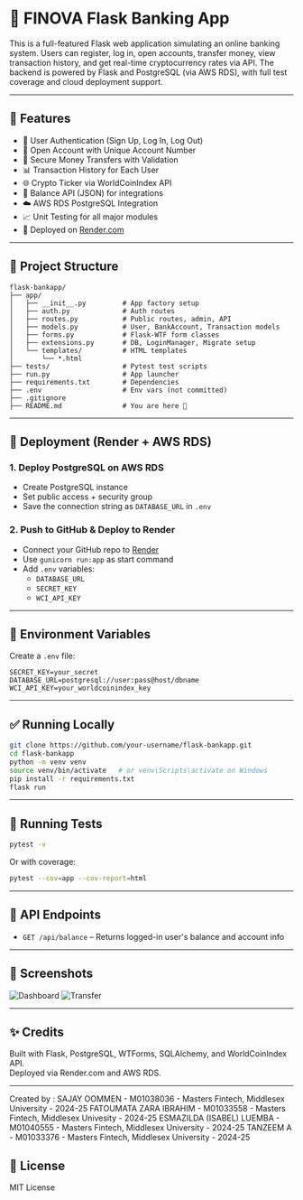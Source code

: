 # 🏦 FINOVA Flask Banking App

This is a full-featured Flask web application simulating an online banking system. Users can register, log in, open accounts, transfer money, view transaction history, and get real-time cryptocurrency rates via API. The backend is powered by Flask and PostgreSQL (via AWS RDS), with full test coverage and cloud deployment support.

---

## 🔧 Features

- 🔐 User Authentication (Sign Up, Log In, Log Out)
- 🏦 Open Account with Unique Account Number
- 💸 Secure Money Transfers with Validation
- 📊 Transaction History for Each User
- 🌐 Crypto Ticker via WorldCoinIndex API
- 🧾 Balance API (JSON) for integrations
- ☁️ AWS RDS PostgreSQL Integration
- 📈 Unit Testing for all major modules
- 🚀 Deployed on [Render.com](https://render.com)

---

## 📁 Project Structure

```
flask-bankapp/
├── app/
│   ├── __init__.py         # App factory setup
│   ├── auth.py             # Auth routes
│   ├── routes.py           # Public routes, admin, API
│   ├── models.py           # User, BankAccount, Transaction models
│   ├── forms.py            # Flask-WTF form classes
│   ├── extensions.py       # DB, LoginManager, Migrate setup
│   └── templates/          # HTML templates
│       └── *.html
├── tests/                  # Pytest test scripts
├── run.py                  # App launcher
├── requirements.txt        # Dependencies
├── .env                    # Env vars (not committed)
├── .gitignore
├── README.md               # You are here 📄
```

---

## 🚀 Deployment (Render + AWS RDS)

### 1. Deploy PostgreSQL on AWS RDS
- Create PostgreSQL instance
- Set public access + security group
- Save the connection string as `DATABASE_URL` in `.env`

### 2. Push to GitHub & Deploy to Render
- Connect your GitHub repo to [Render](https://render.com)
- Use `gunicorn run:app` as start command
- Add `.env` variables:
  - `DATABASE_URL`
  - `SECRET_KEY`
  - `WCI_API_KEY`

---

## 🔑 Environment Variables

Create a `.env` file:

```env
SECRET_KEY=your_secret
DATABASE_URL=postgresql://user:pass@host/dbname
WCI_API_KEY=your_worldcoinindex_key
```

---

## ✅ Running Locally

```bash
git clone https://github.com/your-username/flask-bankapp.git
cd flask-bankapp
python -m venv venv
source venv/bin/activate   # or venv\Scripts\activate on Windows
pip install -r requirements.txt
flask run
```

---

## 🧪 Running Tests

```bash
pytest -v
```

Or with coverage:

```bash
pytest --cov=app --cov-report=html
```

---

## 📡 API Endpoints

- `GET /api/balance` – Returns logged-in user's balance and account info

---

## 📌 Screenshots

![Dashboard](screenshots/dashboard.png)
![Transfer](screenshots/transfer.png)

---

## ✨ Credits

Built with Flask, PostgreSQL, WTForms, SQLAlchemy, and WorldCoinIndex API.  
Deployed via Render.com and AWS RDS.

---

Created by :
SAJAY OOMMEN - M01038036 - Masters Fintech, Middlesex University - 2024-25
FATOUMATA ZARA IBRAHIM - M01033558 - Masters Fintech, Middlesex Univesity - 2024-25
ESMAZILDA (ISABEL) LUEMBA - M01040555 - Masters Fintech, Middlesex University - 2024-25
TANZEEM A - M01033376 - Masters Fintech, Middlesex University - 2024-25

## 📜 License

MIT License
